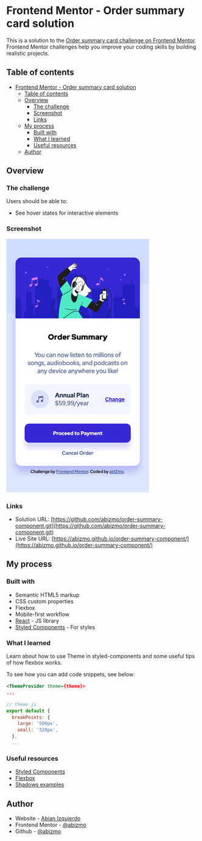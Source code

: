 # Frontend Mentor - Order summary card solution

This is a solution to the [Order summary card challenge on Frontend Mentor](https://www.frontendmentor.io/challenges/order-summary-component-QlPmajDUj). Frontend Mentor challenges help you improve your coding skills by building realistic projects. 

## Table of contents

- [Frontend Mentor - Order summary card solution](#frontend-mentor---order-summary-card-solution)
  - [Table of contents](#table-of-contents)
  - [Overview](#overview)
    - [The challenge](#the-challenge)
    - [Screenshot](#screenshot)
    - [Links](#links)
  - [My process](#my-process)
    - [Built with](#built-with)
    - [What I learned](#what-i-learned)
    - [Useful resources](#useful-resources)
  - [Author](#author)

## Overview

### The challenge

Users should be able to:

- See hover states for interactive elements

### Screenshot

![](./screenshot.png)

### Links

- Solution URL: [https://github.com/abizmo/order-summary-component.git](https://github.com/abizmo/order-summary-component.git)
- Live Site URL: [https://abizmo.github.io/order-summary-component/](https://abizmo.github.io/order-summary-component/)

## My process

### Built with

- Semantic HTML5 markup
- CSS custom properties
- Flexbox
- Mobile-first workflow
- [React](https://reactjs.org/) - JS library
- [Styled Components](https://styled-components.com/) - For styles

### What I learned

Learn about how to use Theme in styled-components and some useful tips of how flexbox works.

To see how you can add code snippets, see below:

```xml
<ThemeProvider theme={theme}>
...
```
```js
// theme.js
export default {
  breakPoints: {
    large: '500px',
    small: '320px',
  },
  ...
```

### Useful resources

- [Styled Components](https://styled-components.com/docs)
- [Flexbox](https://css-tricks.com/snippets/css/a-guide-to-flexbox/)
- [Shadows examples](https://getcssscan.com/css-box-shadow-examples)

## Author

- Website - [Abian Izquierdo](https://www.abizmo.dev)
- Frontend Mentor - [@abizmo](https://www.frontendmentor.io/profile/abizmo)
- Github - [@abizmo](https://www.github.com/abizmo)
